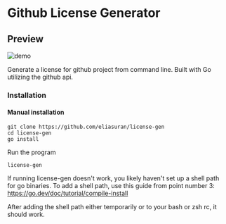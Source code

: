# Github License Generator

## Preview

![demo](https://github.com/eliasuran/license-gen/assets/118540201/e07991c0-61af-40db-a9e7-fa1708362bdc)

Generate a license for github project from command line. Built with Go utilizing the github api.

### Installation

#### Manual installation

```
git clone https://github.com/eliasuran/license-gen
cd license-gen
go install
```

Run the program

```
license-gen
```

If running license-gen doesn't work, you likely haven't set up a shell path for go binaries. To add a shell path, use this guide from point number 3: https://go.dev/doc/tutorial/compile-install

After adding the shell path either temporarily or to your bash or zsh rc, it should work.

